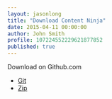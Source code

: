 ```yaml
---
layout: jasonlong
title: "Download Content Ninja"
date: 2015-04-11 00:00:00
author: John Smith
profile: 107224552229621877852
published: true
---
```


Download on Github.com

  * [Git](https://github.com/ruedigerp/ContentNinja.git)
  * [Zip](https://github.com/ruedigerp/ContentNinja/archive/master.zip)



